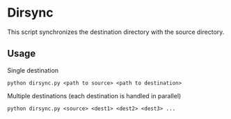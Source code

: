 # Dirsync

This script synchronizes the destination directory with the source directory.

## Usage
Single destination
```
python dirsync.py <path to source> <path to destination>
```

Multiple destinations (each destination is handled in parallel)
```
python dirsync.py <source> <dest1> <dest2> <dest3> ...
```

